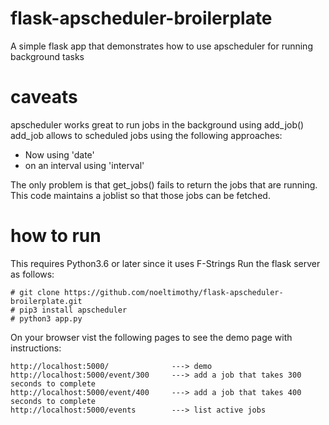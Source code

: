 # flask-apscheduler-broilerplate
A simple flask app that demonstrates how to use apscheduler for running background tasks

# caveats
apscheduler works great to run jobs in the background using add_job()
add_job allows to scheduled jobs using the following approaches:
- Now using 'date'
- on an interval using 'interval'

The only problem is that get_jobs() fails to return the jobs that are running.
This code maintains a joblist so that those jobs can be fetched.

# how to run
This requires Python3.6 or later since it uses F-Strings
Run the flask server as follows:

```
# git clone https://github.com/noeltimothy/flask-apscheduler-broilerplate.git
# pip3 install apscheduler
# python3 app.py
```

On your browser vist the following pages to see the demo page with instructions:
```
http://localhost:5000/              ---> demo
http://localhost:5000/event/300     ---> add a job that takes 300 seconds to complete
http://localhost:5000/event/400     ---> add a job that takes 400 seconds to complete
http://localhost:5000/events        ---> list active jobs
```



